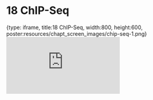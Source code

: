 # 18 ChIP-Seq
 
{type: iframe, title:18 ChIP-Seq, width:800, height:600, poster:resources/chapt_screen_images/chip-seq-1.png}
![](https://hutchdatascience.org/Choosing_Genomics_Tools/no_toc/chip-seq-1.html)
 

 
